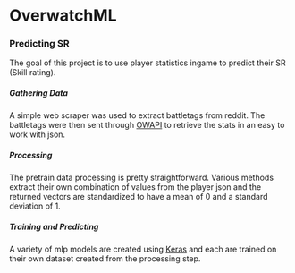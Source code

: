# OverwatchML

### Predicting SR

The goal of this project is to use player statistics ingame to predict their SR (Skill rating).

##### Gathering Data

A simple web scraper was used to extract battletags from reddit. The battletags
were then sent through [OWAPI](https://github.com/SunDwarf/OWAPI/blob/master/api.md) to retrieve the stats
in an easy to work with json.

##### Processing

The pretrain data processing is pretty straightforward. Various methods extract their own combination
of values from the player json and the returned vectors are standardized to have a mean of 0 and a standard deviation of 1.

##### Training and Predicting

A variety of mlp models are created using [Keras](https://keras.io/) and each are trained on their own dataset created from the processing step.